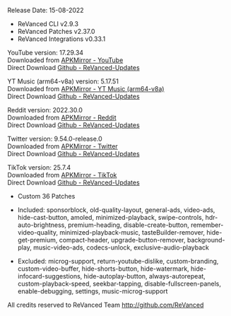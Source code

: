 Release Date: 15-08-2022
  
- ReVanced CLI v2.9.3  
- ReVanced Patches v2.37.0  
- ReVanced Integrations v0.33.1  

YouTube version: 17.29.34  
Downloaded from [APKMirror - YouTube](https://www.apkmirror.com/apk/google-inc/youtube/youtube-17-29-34-release/youtube-17-29-34-android-apk-download/)  
Direct Download [Github - ReVanced-Updates](https://github.com/jorgedasilva91/ReVanced-Updates/releases/download/13/ReVancedYouTube-v17.29.34.zip)  

YT Music (arm64-v8a) version: 5.17.51  
Downloaded from [APKMirror - YT Music (arm64-v8a)](https://www.apkmirror.com/apk/google-inc/youtube-music/youtube-music-5-17-51-release/youtube-music-5-17-51-2-android-apk-download/)  
Direct Download [Github - ReVanced-Updates](https://github.com/jorgedasilva91/ReVanced-Updates/releases/download/13/ReVancedYTMusic-v5.17.51-arm64-v8a.zip)  

Reddit version: 2022.30.0  
Downloaded from [APKMirror - Reddit](https://www.apkmirror.com/apk/redditinc/reddit/reddit-2022-30-0-release/reddit-2022-30-0-android-apk-download/)  
Direct Download [Github - ReVanced-Updates](https://github.com/jorgedasilva91/ReVanced-Updates/releases/download/13/patched-reddit-v2022.30.0.apk)  

Twitter version: 9.54.0-release.0  
Downloaded from [APKMirror - Twitter](https://www.apkmirror.com/apk/twitter-inc/twitter/twitter-9-54-0-release-0-release/twitter-9-54-0-release-0-2-android-apk-download/)  
Direct Download [Github - ReVanced-Updates](https://github.com/jorgedasilva91/ReVanced-Updates/releases/download/13/patched-twitter-v9.54.0-release.0.apk)  

TikTok version: 25.7.4  
Downloaded from [APKMirror - TikTok](https://www.apkmirror.com/apk/tiktok-pte-ltd/tik-tok/tik-tok-25-7-4-release/tiktok-25-7-4-4-android-apk-download/)  
Direct Download [Github - ReVanced-Updates](https://github.com/jorgedasilva91/ReVanced-Updates/releases/download/13/patched-tiktok-v25.7.4.apk)  

- Custom 36 Patches  

- Included: sponsorblock, old-quality-layout, general-ads, video-ads, hide-cast-button, amoled, minimized-playback, swipe-controls, hdr-auto-brightness, premium-heading, disable-create-button, remember-video-quality, minimized-playback-music, tasteBuilder-remover, hide-get-premium, compact-header, upgrade-button-remover, background-play, music-video-ads, codecs-unlock, exclusive-audio-playback  

- Excluded: microg-support, return-youtube-dislike, custom-branding, custom-video-buffer, hide-shorts-button, hide-watermark, hide-infocard-suggestions, hide-autoplay-button, always-autorepeat, custom-playback-speed, seekbar-tapping, disable-fullscreen-panels, enable-debugging, settings, music-microg-support  

All credits reserved to ReVanced Team
http://github.com/ReVanced  
